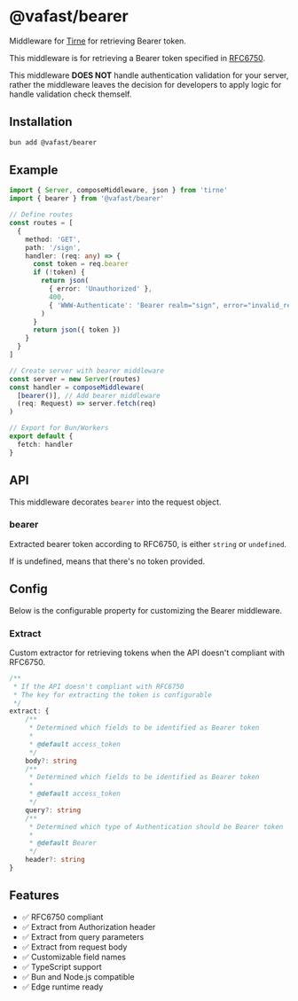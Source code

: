 # @vafast/bearer

Middleware for [Tirne](https://github.com/tirnejs/tirne) for retrieving Bearer token.

This middleware is for retrieving a Bearer token specified in [RFC6750](https://www.rfc-editor.org/rfc/rfc6750#section-2).

This middleware **DOES NOT** handle authentication validation for your server, rather the middleware leaves the decision for developers to apply logic for handle validation check themself.

## Installation
```bash
bun add @vafast/bearer
```

## Example
```typescript
import { Server, composeMiddleware, json } from 'tirne'
import { bearer } from '@vafast/bearer'

// Define routes
const routes = [
  {
    method: 'GET',
    path: '/sign',
    handler: (req: any) => {
      const token = req.bearer
      if (!token) {
        return json(
          { error: 'Unauthorized' },
          400,
          { 'WWW-Authenticate': 'Bearer realm="sign", error="invalid_request"' }
        )
      }
      return json({ token })
    }
  }
]

// Create server with bearer middleware
const server = new Server(routes)
const handler = composeMiddleware(
  [bearer()], // Add bearer middleware
  (req: Request) => server.fetch(req)
)

// Export for Bun/Workers
export default {
  fetch: handler
}
```

## API
This middleware decorates `bearer` into the request object.

### bearer
Extracted bearer token according to RFC6750, is either `string` or `undefined`.

If is undefined, means that there's no token provided.

## Config
Below is the configurable property for customizing the Bearer middleware.

### Extract
Custom extractor for retrieving tokens when the API doesn't compliant with RFC6750.

```typescript
/**
 * If the API doesn't compliant with RFC6750
 * The key for extracting the token is configurable
 */
extract: {
    /**
     * Determined which fields to be identified as Bearer token
     *
     * @default access_token
     */
    body?: string
    /**
     * Determined which fields to be identified as Bearer token
     *
     * @default access_token
     */
    query?: string
    /**
     * Determined which type of Authentication should be Bearer token
     *
     * @default Bearer
     */
    header?: string
}
```

## Features
- ✅ RFC6750 compliant
- ✅ Extract from Authorization header
- ✅ Extract from query parameters
- ✅ Extract from request body
- ✅ Customizable field names
- ✅ TypeScript support
- ✅ Bun and Node.js compatible
- ✅ Edge runtime ready